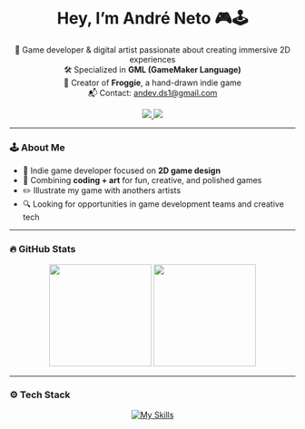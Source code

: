 <h1 align="center">Hey, I’m <strong>André Neto</strong> 🎮🕹️</h1>

<p align="center">
  🎨 Game developer & digital artist passionate about creating immersive 2D experiences<br>
  🛠️ Specialized in <strong>GML (GameMaker Language)</strong><br>
  🐸 Creator of <strong>Froggie</strong>, a hand-drawn indie game<br>
  📬 Contact: <a href="mailto:andev.ds1@gmail.com">andev.ds1@gmail.com</a><br>
  <p align="center">
  <a href="mailto:andev.ds1@gmail.com">
    <img src="https://img.shields.io/badge/email-andev.ds1@gmail.com-blue?style=for-the-badge&logo=gmail" />
  </a>
  <a href="https://instagram.com/letsgofroggiegame">
    <img src="https://img.shields.io/badge/@letsgofroggiegame-Instagram-purple?style=for-the-badge&logo=instagram" />
  </a>
</p>
</p>

---

### 🕹️ About Me

- 👾 Indie game developer focused on **2D game design**
- 🧠 Combining **coding + art** for fun, creative, and polished games
- ✏️ Illustrate my game with anothers artists
- 🔍 Looking for opportunities in game development teams and creative tech

---

### 🔥 GitHub Stats

<p align="center">
  <img height="180em" src="https://github-readme-stats.vercel.app/api?username=andevstudios&show_icons=true&theme=tokyonight&hide_border=true" />
  <img height="180em" src="https://github-readme-stats.vercel.app/api/top-langs/?username=andevstudios&layout=compact&theme=tokyonight&hide_border=true" />
</p>

---

### ⚙️ Tech Stack

<p align="center">
  <a href="https://skillicons.dev">
    <img src="https://skillicons.dev/icons?i=html,css,js,php,mysql,java,figma,cs,gamemakerstudio,vue&perline=6" alt="My Skills" />
  </a>
</p>






